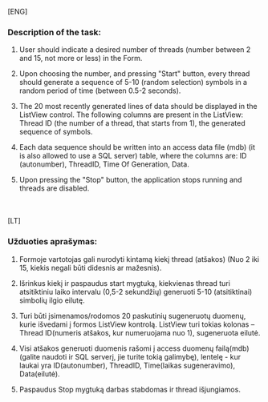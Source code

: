 [ENG]
<br>
<h3> Description of the task: </h3>

1)  User should indicate a desired number of threads (number between 2 and 15, not more or less) in the Form.

2)  Upon choosing the number, and pressing "Start" button, every thread should generate a sequence of 5-10 (random selection) symbols in a random period of time (between 0.5-2 seconds).

3)  The 20 most recently generated lines of data should be displayed in the ListView control. The following columns are present in the ListView: Thread ID (the number of a thread, that starts from 1), the generated sequence of symbols.

4)  Each data sequence should be written into an access data file (mdb) (it is also allowed to use a SQL server) table, where the columns are: ID (autonumber), ThreadID, Time Of Generation, Data.

5)  Upon pressing the "Stop" button, the application stops running and threads are disabled. 

<br>
<br>
[LT]
<br>
<h3> Užduoties aprašymas: </h3>

1)  Formoje vartotojas gali nurodyti kintamą kiekį thread (atšakos) (Nuo 2 iki 15, kiekis negali būti didesnis ar mažesnis).

2)  Išrinkus kiekį ir paspaudus start mygtuką, kiekvienas thread turi atsitiktiniu laiko intervalu (0,5-2 sekundžių) generuoti 5-10 (atsitiktinai) simbolių ilgio eilutę.

3)  Turi būti įsimenamos/rodomos 20 paskutinių sugeneruotų duomenų, kurie išvedami į formos ListView kontrolą. ListView turi tokias kolonas – Thread ID(numeris atšakos, kur numeruojama nuo 1), sugeneruota eilutė.

4)  Visi atšakos generuoti duomenis rašomi į access duomenų failą(mdb) (galite naudoti ir SQL serverį, jie turite tokią galimybę), lentelę - kur laukai yra ID(autonumber), ThreadID, Time(laikas sugeneravimo), Data(eilutė).
 
5)  Paspaudus Stop mygtuką darbas stabdomas ir thread išjungiamos.
